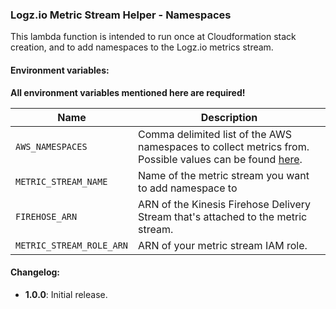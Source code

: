 ### Logz.io Metric Stream Helper - Namespaces

This lambda function is intended to run once at Cloudformation stack creation, and to add namespaces to the Logz.io metrics stream.

#### Environment variables:

**All environment variables mentioned here are required!**

| Name                     | Description                                                                                                                                                                                                   |
|--------------------------|---------------------------------------------------------------------------------------------------------------------------------------------------------------------------------------------------------------|
| `AWS_NAMESPACES`         | Comma delimited list of the AWS namespaces to collect metrics from. Possible values can be found [here](https://docs.aws.amazon.com/AmazonCloudWatch/latest/monitoring/aws-services-cloudwatch-metrics.html). |
| `METRIC_STREAM_NAME`     | Name of the metric stream you want to add namespace to                                                                                                                                                        |
| `FIREHOSE_ARN`           | ARN of the Kinesis Firehose Delivery Stream that's attached to the metric stream.                                                                                                                             |
| `METRIC_STREAM_ROLE_ARN` | ARN of your metric stream IAM role.                                                                                                                                                                           | 


#### Changelog:

- **1.0.0**: Initial release.
